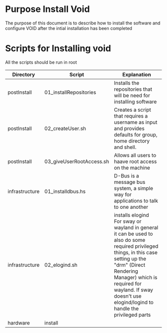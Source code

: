 # Purpose Install Void
The purpose of this document is to describe how to install the software and configure VOID after the intial installation has been completed

# Scripts for Installing void
All the scripts should be run in root

| Directory | Script | Explanation |
|-----------|--------|-------------|
| postInstall | 01_installRepositories | Installs the repositories that will be need for installing software |
| postInstall | 02_createUser.sh | Creates a script that requires a username as input and provides defaults for group, home directory and shell.|
| postInstall | 03_giveUserRootAccess.sh | Allows all users to haave root access on the machine |
| infrastructure | 01_installdbus.hs | D-Bus is a message bus system, a simple way for applications to talk to one another |
| infrastructure | 02_elogind.sh | installs elogind<br> For sway or wayland in general it can be used to also do some required privileged things, in this case setting up the "drm" (Direct Rendering Manager) which is required for wayland. If sway doesn't use elogind/logind to handle the privileged parts|
| hardware       | install
